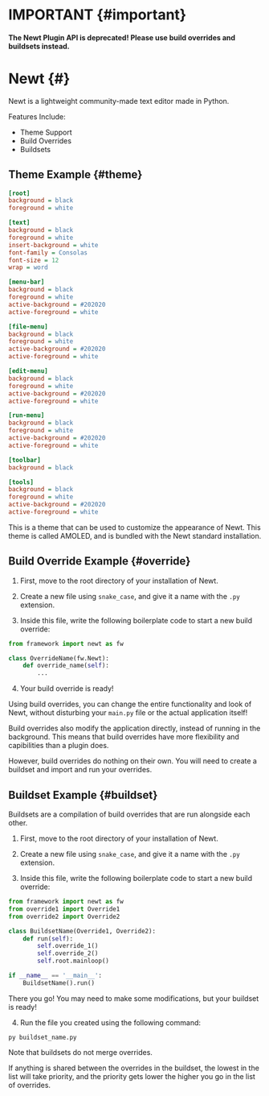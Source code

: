 # IMPORTANT {#important}

#### **The Newt Plugin API is deprecated! Please use build overrides and buildsets instead.**


# Newt {#}

Newt is a lightweight community-made text editor made in Python.

Features Include:

- Theme Support
- Build Overrides
- Buildsets


## Theme Example {#theme}

```ini
[root]
background = black
foreground = white

[text]
background = black
foreground = white
insert-background = white
font-family = Consolas
font-size = 12
wrap = word

[menu-bar]
background = black
foreground = white
active-background = #202020
active-foreground = white

[file-menu]
background = black
foreground = white
active-background = #202020
active-foreground = white

[edit-menu]
background = black
foreground = white
active-background = #202020
active-foreground = white

[run-menu]
background = black
foreground = white
active-background = #202020
active-foreground = white

[toolbar]
background = black

[tools]
background = black
foreground = white
active-background = #202020
active-foreground = white
```

This is a theme that can be used to customize the appearance of Newt. This theme is called AMOLED, and is bundled with the Newt standard installation.


## Build Override Example {#override}

1. First, move to the root directory of your installation of Newt.

2. Create a new file using `snake_case`, and give it a name with the `.py` extension.

3. Inside this file, write the following boilerplate code to start a new build override:

```py
from framework import newt as fw

class OverrideName(fw.Newt):
    def override_name(self):
        ...
```

4. Your build override is ready!

Using build overrides, you can change the entire functionality and look of Newt, without disturbing your `main.py` file or the actual application itself!

Build overrides also modify the application directly, instead of running in the background. This means that build overrides have more flexibility and capibilities than a plugin does.

However, build overrides do nothing on their own. You will need to create a buildset and import and run your overrides.



## Buildset Example {#buildset}

Buildsets are a compilation of build overrides that are run alongside each other.

1. First, move to the root directory of your installation of Newt.

2. Create a new file using `snake_case`, and give it a name with the `.py` extension.

3. Inside this file, write the following boilerplate code to start a new build override:

```py
from framework import newt as fw
from override1 import Override1
from override2 import Override2

class BuildsetName(Override1, Override2):
    def run(self):
        self.override_1()
        self.override_2()
        self.root.mainloop()

if __name__ == '__main__':
    BuildsetName().run()
```

There you go! You may need to make some modifications, but your buildset is ready!

4. Run the file you created using the following command:

`py buildset_name.py`

Note that buildsets do not merge overrides. 

If anything is shared between the overrides in the buildset, the lowest in the list will take priority, and the priority gets lower the higher you go in the list of overrides.